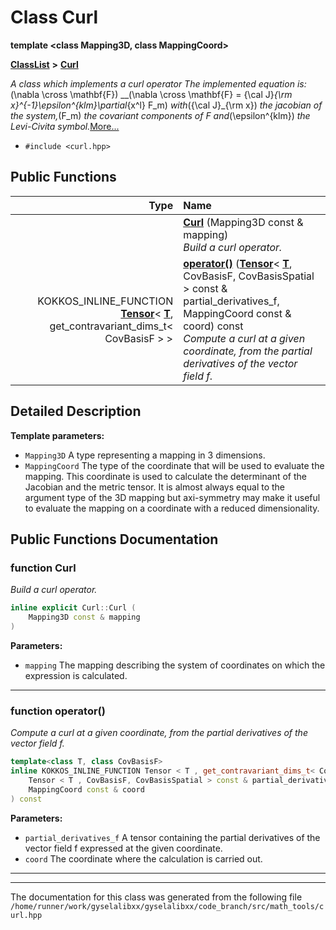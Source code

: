 

# Class Curl

**template &lt;class Mapping3D, class MappingCoord&gt;**



[**ClassList**](annotated.md) **>** [**Curl**](classCurl.md)



_A class which implements a curl operator The implemented equation is:_ \(\nabla \cross \mathbf{F}\) __\(\nabla \cross \mathbf{F} = {\cal J}_{\rm x}^{-1}\epsilon^{klm}\partial_{x^l} F_m\) _with_\({\cal J}_{\rm x}\) _the jacobian of the system,_\(F_m\) _the covariant components of F and_\(\epsilon^{klm}\) _the Levi-Civita symbol._[More...](#detailed-description)

* `#include <curl.hpp>`





































## Public Functions

| Type | Name |
| ---: | :--- |
|   | [**Curl**](#function-curl) (Mapping3D const & mapping) <br>_Build a curl operator._  |
|  KOKKOS\_INLINE\_FUNCTION [**Tensor**](classTensor.md)&lt; [**T**](structT.md), get\_contravariant\_dims\_t&lt; CovBasisF &gt; &gt; | [**operator()**](#function-operator) ([**Tensor**](classTensor.md)&lt; [**T**](structT.md), CovBasisF, CovBasisSpatial &gt; const & partial\_derivatives\_f, MappingCoord const & coord) const<br>_Compute a curl at a given coordinate, from the partial derivatives of the vector field f._  |




























## Detailed Description




**Template parameters:**


* `Mapping3D` A type representing a mapping in 3 dimensions. 
* `MappingCoord` The type of the coordinate that will be used to evaluate the mapping. This coordinate is used to calculate the determinant of the Jacobian and the metric tensor. It is almost always equal to the argument type of the 3D mapping but axi-symmetry may make it useful to evaluate the mapping on a coordinate with a reduced dimensionality. 




    
## Public Functions Documentation




### function Curl 

_Build a curl operator._ 
```C++
inline explicit Curl::Curl (
    Mapping3D const & mapping
) 
```





**Parameters:**


* `mapping` The mapping describing the system of coordinates on which the expression is calculated. 




        

<hr>



### function operator() 

_Compute a curl at a given coordinate, from the partial derivatives of the vector field f._ 
```C++
template<class T, class CovBasisF>
inline KOKKOS_INLINE_FUNCTION Tensor < T , get_contravariant_dims_t< CovBasisF > > Curl::operator() (
    Tensor < T , CovBasisF, CovBasisSpatial > const & partial_derivatives_f,
    MappingCoord const & coord
) const
```





**Parameters:**


* `partial_derivatives_f` A tensor containing the partial derivatives of the vector field f expressed at the given coordinate. 
* `coord` The coordinate where the calculation is carried out. 




        

<hr>

------------------------------
The documentation for this class was generated from the following file `/home/runner/work/gyselalibxx/gyselalibxx/code_branch/src/math_tools/curl.hpp`

